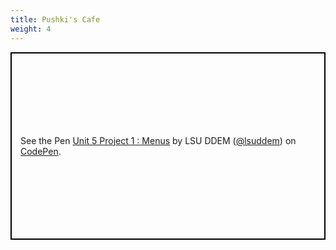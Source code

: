 ```yaml
---
title: Pushki's Cafe
weight: 4
---
```


<p class="codepen" data-height="600" data-theme-id="33744" data-default-tab="js,result" data-user="lsuddem" data-slug-hash="e753f868bd2b57d82538701bb77df3d9" data-editable="true" style="height: 300px; box-sizing: border-box; display: flex; align-items: center; justify-content: center; border: 2px solid black; margin: 1em 0; padding: 1em;" data-pen-title="Unit 5 Project 1 : Menus">
  <span>See the Pen <a href="https://codepen.io/lsuddem/pen/e753f868bd2b57d82538701bb77df3d9/">
  Unit 5 Project 1 : Menus</a> by LSU DDEM (<a href="https://codepen.io/lsuddem">@lsuddem</a>)
  on <a href="https://codepen.io">CodePen</a>.</span>
</p>
<script async src="https://static.codepen.io/assets/embed/ei.js"></script>